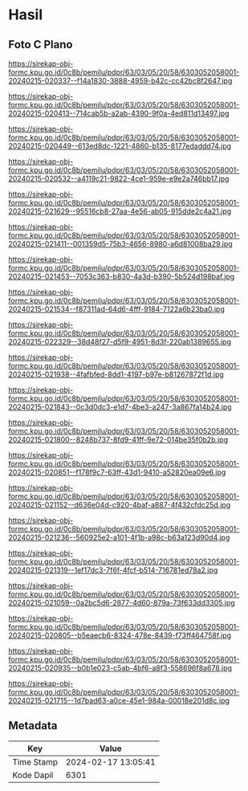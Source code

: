 # Hasil

## Foto C Plano

https://sirekap-obj-formc.kpu.go.id/0c8b/pemilu/pdpr/63/03/05/20/58/6303052058001-20240215-020337--f14a1830-3888-4959-b42c-cc42bc8f2647.jpg

https://sirekap-obj-formc.kpu.go.id/0c8b/pemilu/pdpr/63/03/05/20/58/6303052058001-20240215-020413--714cab5b-a2ab-4390-9f0a-4ed811d13497.jpg

https://sirekap-obj-formc.kpu.go.id/0c8b/pemilu/pdpr/63/03/05/20/58/6303052058001-20240215-020449--613ed8dc-1221-4860-b135-8177edaddd74.jpg

https://sirekap-obj-formc.kpu.go.id/0c8b/pemilu/pdpr/63/03/05/20/58/6303052058001-20240215-020532--a4119c21-9822-4ce1-959e-e9e2a746bb17.jpg

https://sirekap-obj-formc.kpu.go.id/0c8b/pemilu/pdpr/63/03/05/20/58/6303052058001-20240215-021629--95516cb8-27aa-4e56-ab05-915dde2c4a21.jpg

https://sirekap-obj-formc.kpu.go.id/0c8b/pemilu/pdpr/63/03/05/20/58/6303052058001-20240215-021411--001359d5-75b3-4656-8980-a6d81008ba29.jpg

https://sirekap-obj-formc.kpu.go.id/0c8b/pemilu/pdpr/63/03/05/20/58/6303052058001-20240215-021453--7053c363-b830-4a3d-b390-5b524d198baf.jpg

https://sirekap-obj-formc.kpu.go.id/0c8b/pemilu/pdpr/63/03/05/20/58/6303052058001-20240215-021534--f87311ad-64d6-4fff-9184-7122a6b23ba0.jpg

https://sirekap-obj-formc.kpu.go.id/0c8b/pemilu/pdpr/63/03/05/20/58/6303052058001-20240215-022329--38d48f27-d5f9-4951-8d3f-220ab1389655.jpg

https://sirekap-obj-formc.kpu.go.id/0c8b/pemilu/pdpr/63/03/05/20/58/6303052058001-20240215-021938--4fafbfed-8dd1-4197-b97e-b81267872f1d.jpg

https://sirekap-obj-formc.kpu.go.id/0c8b/pemilu/pdpr/63/03/05/20/58/6303052058001-20240215-021843--0c3d0dc3-e1d7-4be3-a247-3a867fa14b24.jpg

https://sirekap-obj-formc.kpu.go.id/0c8b/pemilu/pdpr/63/03/05/20/58/6303052058001-20240215-021800--8248b737-8fd9-41ff-9e72-014be35f0b2b.jpg

https://sirekap-obj-formc.kpu.go.id/0c8b/pemilu/pdpr/63/03/05/20/58/6303052058001-20240215-020851--f178f9c7-63ff-43d1-9410-a52820ea09e6.jpg

https://sirekap-obj-formc.kpu.go.id/0c8b/pemilu/pdpr/63/03/05/20/58/6303052058001-20240215-021152--d636e04d-c920-4baf-a887-4f432cfdc25d.jpg

https://sirekap-obj-formc.kpu.go.id/0c8b/pemilu/pdpr/63/03/05/20/58/6303052058001-20240215-021236--560925e2-a101-4f1b-a98c-b63a123d90d4.jpg

https://sirekap-obj-formc.kpu.go.id/0c8b/pemilu/pdpr/63/03/05/20/58/6303052058001-20240215-021319--1ef17dc3-7f6f-4fcf-b514-716781ed78a2.jpg

https://sirekap-obj-formc.kpu.go.id/0c8b/pemilu/pdpr/63/03/05/20/58/6303052058001-20240215-021059--0a2bc5d6-2877-4d60-879a-73f633dd3305.jpg

https://sirekap-obj-formc.kpu.go.id/0c8b/pemilu/pdpr/63/03/05/20/58/6303052058001-20240215-020805--b5eaecb6-8324-478e-8439-f73ff464758f.jpg

https://sirekap-obj-formc.kpu.go.id/0c8b/pemilu/pdpr/63/03/05/20/58/6303052058001-20240215-020935--b0b1e023-c5ab-4bf6-a8f3-558696f8a678.jpg

https://sirekap-obj-formc.kpu.go.id/0c8b/pemilu/pdpr/63/03/05/20/58/6303052058001-20240215-021715--1d7bad63-a0ce-45e1-984a-00018e201d8c.jpg


## Metadata

| Key        | Value               |
| ---------- | ------------------- |
| Time Stamp | 2024-02-17 13:05:41 |
| Kode Dapil | 6301                |



